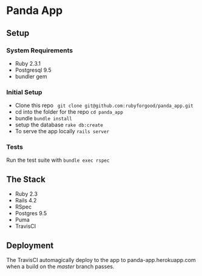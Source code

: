 # Panda App

## Setup

### System Requirements
- Ruby 2.3.1
- Postgresql 9.5
- bundler gem


### Initial Setup
- Clone this repo
` git clone git@github.com:rubyforgood/panda_app.git`
- cd into the folder for the repo `cd panda_app`
- bundle `bundle install`
- setup the database `rake db:create`
- To serve the app locally `rails server`

### Tests
 Run the test suite with `bundle exec rspec`

## The Stack
- Ruby 2.3
- Rails 4.2
- RSpec
- Postgres 9.5
- Puma
- TravisCI


## Deployment
The TravisCI automagically deploy to the app to panda-app.herokuapp.com when a build on the *master* branch passes.
